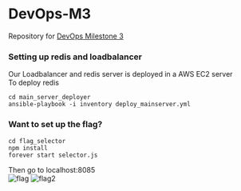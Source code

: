 # DevOps-M3
Repository for [DevOps Milestone 3](https://github.com/CSC-DevOps/Course/blob/master/Project/M3.md)  

### Setting up redis and loadbalancer
Our Loadbalancer and redis server is deployed in a AWS EC2 server  
To deploy redis
```
cd main_server_deployer
ansible-playbook -i inventory deploy_mainserver.yml
```

### Want to set up the flag?
```
cd flag_selector
npm install
forever start selector.js
```
Then go to localhost:8085  
![flag](README_img/flag.png|width=100)
![flag2](README_img/flag_done.png|width=100)
